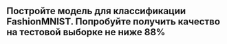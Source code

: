 ## Постройте модель для классификации FashionMNIST. Попробуйте получить качество на тестовой выборке не ниже 88%
